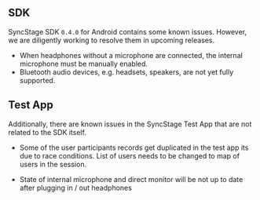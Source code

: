 ## SDK
SyncStage SDK `0.4.0` for Android contains some known issues. However, we are diligently working to resolve them in upcoming releases.

* When headphones without a microphone are connected, the internal microphone must be manually enabled.
* Bluetooth audio devices, e.g. headsets, speakers, are not yet fully supported.

## Test App
Additionally, there are known issues in the SyncStage Test App that are not related to the SDK itself.

* Some of the user participants records get duplicated in the test app its due to race conditions. List of users needs to be changed to map of users in the session.

* State of internal microphone and direct monitor will be not up to date after plugging in / out headphones